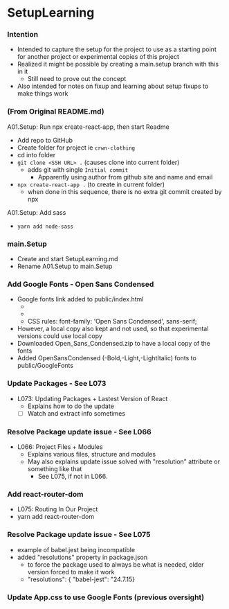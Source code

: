 # SetupLearning

### Intention

- Intended to capture the setup for the project to use as a starting point for another project or experimental copies of this project
- Realized it might be possible by creating a main.setup branch with this in it
    + Still need to prove out the concept
- Also intended for notes on fixup and learning about setup fixups to make things work

### (From Original README.md)

A01.Setup: Run npx create-react-app, then start Readme
- Add repo to GitHub
- Create folder for project ie `crwn-clothing`
- cd into folder
- `git clone <SSH URL> .` (causes clone into current folder)
    + adds git with single `Initial commit` 
        * Apparently using author from github site and name and email
- `npx create-react-app .` (to create in current folder)
    + when done in this sequence, there is no extra git commit created by npx

A01.Setup: Add sass

- `yarn add node-sass`

### main.Setup

- Create and start SetupLearning.md
- Rename A01.Setup to main.Setup

### Add Google Fonts - Open Sans Condensed

- Google fonts link added to public/index.html
    + <link rel="preconnect" href="https://fonts.gstatic.com">
    + <link href="https://fonts.googleapis.com/css2?family=Open+Sans+Condensed:ital,wght@0,300;0,700;1,300&display=swap" rel="stylesheet">
    + CSS rules: font-family: 'Open Sans Condensed', sans-serif;
- However, a local copy also kept and not used, so that experimental versions could use local copy
- Downloaded Open_Sans_Condensed.zip to have a local copy of the fonts
- Added OpenSansCondensed (-Bold,-Light,-LightItalic) fonts to public/GoogleFonts

### Update Packages - See L073

- L073: Updating Packages + Lastest Version of React
    + Explains how to do the update
    + [ ] Watch and extract info sometimes

### Resolve Package update issue - See L066

- L066: Project Files + Modules
    + Explains various files, structure and modules
    + May also explains update issue solved with "resolution" attribute or something like that
        * See L075, if not in L066.

### Add react-router-dom

- L075: Routing In Our Project
- yarn add react-router-dom

### Resolve Package update issue - See L075

- example of babel.jest being incompatible
- added "resolutions" property in package.json 
    + to force the package used to always be what is needed, older version forced to make it work
    + "resolutions": { "babel-jest": "24.7.15}

### Update App.css to use Google Fonts (previous oversight)

